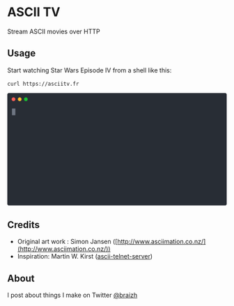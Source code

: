 # ASCII TV

Stream ASCII movies over HTTP

## Usage

Start watching Star Wars Episode IV from a shell like this:

```
curl https://asciitv.fr
```

<img src="./demo.svg">

## Credits

* Original art work : Simon Jansen ([http://www.asciimation.co.nz/](http://www.asciimation.co.nz/))
* Inspiration: Martin W. Kirst ([ascii-telnet-server](https://github.com/nitram509/ascii-telnet-server))

## About

I post about things I make on Twitter [@braizh](https://www.twitter.com/braizh)
